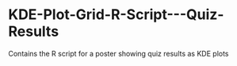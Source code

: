 # KDE-Plot-Grid-R-Script---Quiz-Results
Contains the R script for a poster showing quiz results as KDE plots
